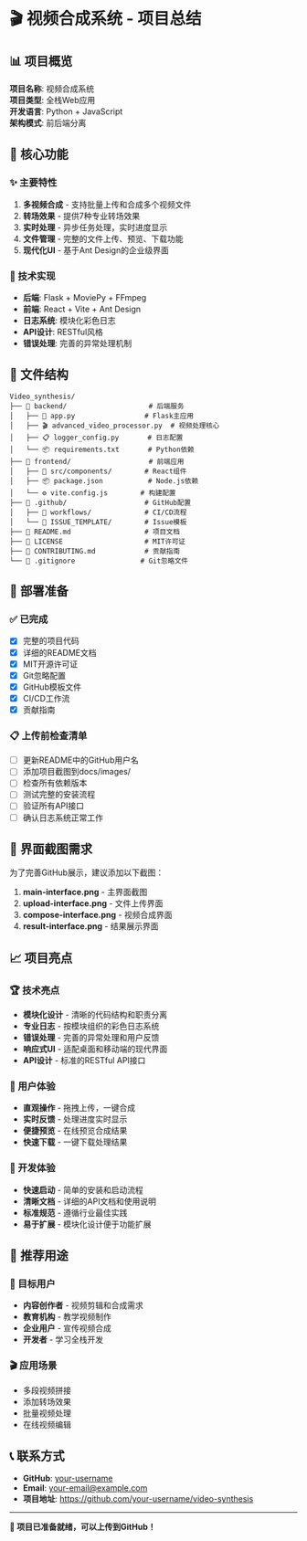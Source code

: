 # 🎬 视频合成系统 - 项目总结

## 📊 项目概览

**项目名称**: 视频合成系统  
**项目类型**: 全栈Web应用  
**开发语言**: Python + JavaScript  
**架构模式**: 前后端分离  

## 🎯 核心功能

### ✨ 主要特性
1. **多视频合成** - 支持批量上传和合成多个视频文件
2. **转场效果** - 提供7种专业转场效果
3. **实时处理** - 异步任务处理，实时进度显示
4. **文件管理** - 完整的文件上传、预览、下载功能
5. **现代化UI** - 基于Ant Design的企业级界面

### 🔧 技术实现
- **后端**: Flask + MoviePy + FFmpeg
- **前端**: React + Vite + Ant Design
- **日志系统**: 模块化彩色日志
- **API设计**: RESTful风格
- **错误处理**: 完善的异常处理机制

## 📁 文件结构

```
Video_synthesis/
├── 📂 backend/                    # 后端服务
│   ├── 🐍 app.py                 # Flask主应用
│   ├── 🎬 advanced_video_processor.py  # 视频处理核心
│   ├── 📋 logger_config.py       # 日志配置
│   └── 📦 requirements.txt       # Python依赖
├── 📂 frontend/                   # 前端应用
│   ├── 📂 src/components/        # React组件
│   ├── 📦 package.json           # Node.js依赖
│   └── ⚙️ vite.config.js        # 构建配置
├── 📂 .github/                   # GitHub配置
│   ├── 📂 workflows/             # CI/CD流程
│   └── 📂 ISSUE_TEMPLATE/        # Issue模板
├── 📖 README.md                  # 项目文档
├── 📄 LICENSE                    # MIT许可证
├── 🤝 CONTRIBUTING.md            # 贡献指南
└── 🚫 .gitignore                # Git忽略文件
```

## 🚀 部署准备

### ✅ 已完成
- [x] 完整的项目代码
- [x] 详细的README文档
- [x] MIT开源许可证
- [x] Git忽略配置
- [x] GitHub模板文件
- [x] CI/CD工作流
- [x] 贡献指南

### 📋 上传前检查清单
- [ ] 更新README中的GitHub用户名
- [ ] 添加项目截图到docs/images/
- [ ] 检查所有依赖版本
- [ ] 测试完整的安装流程
- [ ] 验证所有API接口
- [ ] 确认日志系统正常工作

## 🎨 界面截图需求

为了完善GitHub展示，建议添加以下截图：

1. **main-interface.png** - 主界面截图
2. **upload-interface.png** - 文件上传界面
3. **compose-interface.png** - 视频合成界面
4. **result-interface.png** - 结果展示界面

## 📈 项目亮点

### 🏆 技术亮点
- **模块化设计** - 清晰的代码结构和职责分离
- **专业日志** - 按模块组织的彩色日志系统
- **错误处理** - 完善的异常处理和用户反馈
- **响应式UI** - 适配桌面和移动端的现代界面
- **API设计** - 标准的RESTful API接口

### 🎯 用户体验
- **直观操作** - 拖拽上传，一键合成
- **实时反馈** - 处理进度实时显示
- **便捷预览** - 在线预览合成结果
- **快速下载** - 一键下载处理结果

### 🔧 开发体验
- **快速启动** - 简单的安装和启动流程
- **清晰文档** - 详细的API文档和使用说明
- **标准规范** - 遵循行业最佳实践
- **易于扩展** - 模块化设计便于功能扩展

## 🌟 推荐用途

### 👥 目标用户
- **内容创作者** - 视频剪辑和合成需求
- **教育机构** - 教学视频制作
- **企业用户** - 宣传视频合成
- **开发者** - 学习全栈开发

### 🎬 应用场景
- 多段视频拼接
- 添加转场效果
- 批量视频处理
- 在线视频编辑

## 📞 联系方式

- **GitHub**: [your-username](https://github.com/your-username)
- **Email**: your-email@example.com
- **项目地址**: https://github.com/your-username/video-synthesis

---

**🎉 项目已准备就绪，可以上传到GitHub！**
